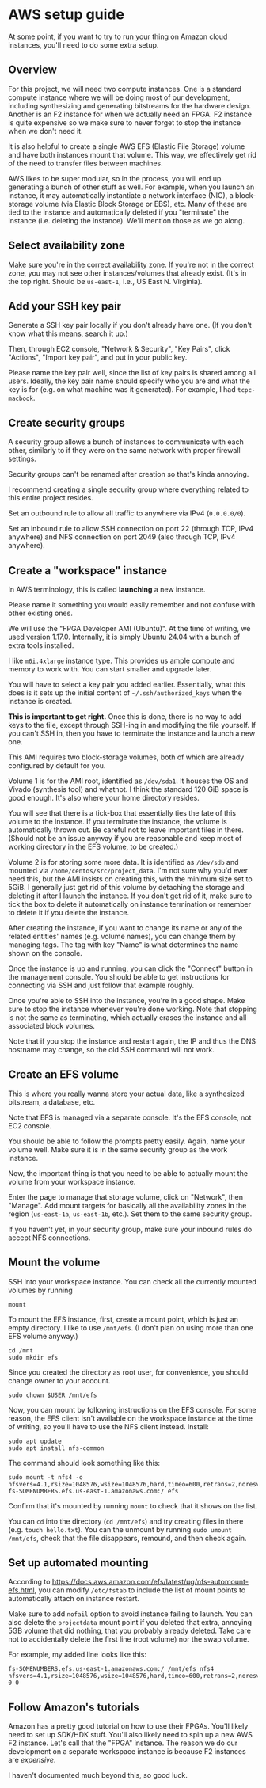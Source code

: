 # AWS setup guide

At some point, if you want to try to run your thing on Amazon cloud instances, you'll need to do some extra setup.

## Overview

For this project, we will need two compute instances. One is a standard compute instance where we will be doing most of our development, including synthesizing and generating bitstreams for the hardware design. Another is an F2 instance for when we actually need an FPGA. F2 instance is quite expensive so we make sure to never forget to stop the instance when we don't need it.

It is also helpful to create a single AWS EFS (Elastic File Storage) volume and have both instances mount that volume. This way, we effectively get rid of the need to transfer files between machines.

AWS likes to be super modular, so in the process, you will end up generating a bunch of other stuff as well. For example, when you launch an instance, it may automatically instantiate a network interface (NIC), a block-storage volume (via Elastic Block Storage or EBS), etc. Many of these are tied to the instance and automatically deleted if you "terminate" the instance (i.e. deleting the instance). We'll mention those as we go along.

## Select availability zone

Make sure you're in the correct availability zone. If you're not in the correct zone, you may not see other instances/volumes that already exist. (It's in the top right. Should be `us-east-1`, i.e.,  US East N. Virginia).

## Add your SSH key pair

Generate a SSH key pair locally if you don't already have one. (If you don't know what this means, search it up.)

Then, through EC2 console, "Network & Security", "Key Pairs", click "Actions", "Import key pair", and put in your public key.

Please name the key pair well, since the list of key pairs is shared among all users. Ideally, the key pair name should specify who you are and what the key is for (e.g. on what machine was it generated). For example, I had `tcpc-macbook`.

## Create security groups

A security group allows a bunch of instances to communicate with each other, similarly to if they were on the same network with proper firewall settings.

Security groups can't be renamed after creation so that's kinda annoying.

I recommend creating a single security group where everything related to this entire project resides.

Set an outbound rule to allow all traffic to anywhere via IPv4 (`0.0.0.0/0`).

Set an inbound rule to allow SSH connection on port 22 (through TCP, IPv4 anywhere) and NFS connection on port 2049 (also through TCP, IPv4 anywhere).

## Create a "workspace" instance

In AWS terminology, this is called **launching** a new instance.

Please name it something you would easily remember and not confuse with other existing ones.

We will use the "FPGA Developer AMI (Ubuntu)". At the time of writing, we used version 1.17.0. Internally, it is simply Ubuntu 24.04 with a bunch of extra tools installed.

I like `m6i.4xlarge` instance type. This provides us ample compute and memory to work with. You can start smaller and upgrade later.

You will have to select a key pair you added earlier. Essentially, what this does is it sets up the initial content of `~/.ssh/authorized_keys` when the instance is created.

**This is important to get right.** Once this is done, there is no way to add keys to the file, except through SSH-ing in and modifying the file yourself. If you can't SSH in, then you have to terminate the instance and launch a new one.

This AMI requires two block-storage volumes, both of which are already configured by default for you.

Volume 1 is for the AMI root, identified as `/dev/sda1`. It houses the OS and Vivado (synthesis tool) and whatnot. I think the standard 120 GiB space is good enough. It's also where your home directory resides.

You will see that there is a tick-box that essentially ties the fate of this volume to the instance. If you terminate the instance, the volume is automatically thrown out. Be careful not to leave important files in there. (Should not be an issue anyway if you are reasonable and keep most of working directory in the EFS volume, to be created.)

Volume 2 is for storing some more data. It is identified as `/dev/sdb` and mounted via `/home/centos/src/project_data`. I'm not sure why you'd ever need this, but the AMI insists on creating this, with the minimum size set to 5GiB. I generally just get rid of this volume by detaching the storage and deleting it after I launch the instance. If you don't get rid of it, make sure to tick the box to delete it automatically on instance termination or remember to delete it if you delete the instance.

After creating the instance, if you want to change its name or any of the related entities' names (e.g. volume names), you can change them by managing tags. The tag with key "Name" is what determines the name shown on the console.

Once the instance is up and running, you can click the "Connect" button in the management console. You should be able to get instructions for connecting via SSH and just follow that example roughly.

Once you're able to SSH into the instance, you're in a good shape. Make sure to stop the instance whenever you're done working. Note that stopping is not the same as terminating, which actually erases the instance and all associated block volumes.

Note that if you stop the instance and restart again, the IP and thus the DNS hostname may change, so the old SSH command will not work.

## Create an EFS volume

This is where you really wanna store your actual data, like a synthesized bitstream, a database, etc.

Note that EFS is managed via a separate console. It's the EFS console, not EC2 console.

You should be able to follow the prompts pretty easily. Again, name your volume well. Make sure it is in the same security group as the work instance.

Now, the important thing is that you need to be able to actually mount the volume from your workspace instance.

Enter the page to manage that storage volume, click on "Network", then "Manage". Add mount targets for basically all the availability zones in the region (`us-east-1a`, `us-east-1b`, etc.). Set them to the same security group.

If you haven't yet, in your security group, make sure your inbound rules do accept NFS connections.

## Mount the volume

SSH into your workspace instance. You can check all the currently mounted volumes by running
```
mount
```

To mount the EFS instance, first, create a mount point, which is just an empty directory. I like to use `/mnt/efs`. (I don't plan on using more than one EFS volume anyway.)

```
cd /mnt
sudo mkdir efs
```

Since you created the directory as root user, for convenience, you should change owner to your account.
```
sudo chown $USER /mnt/efs
```

Now, you can mount by following instructions on the EFS console. For some reason, the EFS client isn't available on the workspace instance at the time of writing, so you'll have to use the NFS client instead. Install:
```
sudo apt update
sudo apt install nfs-common
```
The command should look something like this:
```
sudo mount -t nfs4 -o nfsvers=4.1,rsize=1048576,wsize=1048576,hard,timeo=600,retrans=2,noresvport fs-SOMENUMBERS.efs.us-east-1.amazonaws.com:/ efs
```

Confirm that it's mounted by running `mount` to check that it shows on the list.

You can `cd` into the directory (`cd /mnt/efs`) and try creating files in there (e.g. `touch hello.txt`). You can the unmount by running `sudo umount /mnt/efs`, check that the file disappears, remound, and then check again.

## Set up automated mounting

According to <https://docs.aws.amazon.com/efs/latest/ug/nfs-automount-efs.html>, you can modify `/etc/fstab` to include the list of mount points to automatically attach on instance restart.

Make sure to add `nofail` option to avoid instance failing to launch. You can also delete the `projectdata` mount point if you deleted that extra, annoying 5GB volume that did nothing, that you probably already deleted. Take care not to accidentally delete the first line (root volume) nor the swap volume.

For example, my added line looks like this:
```
fs-SOMENUMBERS.efs.us-east-1.amazonaws.com:/ /mnt/efs nfs4 nfsvers=4.1,rsize=1048576,wsize=1048576,hard,timeo=600,retrans=2,noresvport,nofail,_netdev 0 0
```

## Follow Amazon's tutorials

Amazon has a pretty good tutorial on how to use their FPGAs. You'll likely need to set up SDK/HDK stuff. You'll also likely need to spin up a new AWS F2 instance. Let's call that the "FPGA" instance.
The reason we do our development on a separate workspace instance is because F2 instances are _expensive_.

I haven't documented much beyond this, so good luck.

